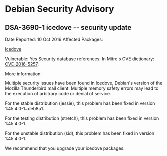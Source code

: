 
Debian Security Advisory
========================


DSA-3690-1 icedove -- security update
-------------------------------------



Date Reported:
10 Oct 2016
Affected Packages:

[icedove](https://packages.debian.org/src:icedove)

Vulnerable:
Yes
Security database references:
In Mitre's CVE dictionary: [CVE-2016-5257](https://security-tracker.debian.org/tracker/CVE-2016-5257).  

More information:

Multiple security issues have been found in Icedove, Debian's version of
the Mozilla Thunderbird mail client: Multiple memory safety errors may
lead to the execution of arbitrary code or denial of service.


For the stable distribution (jessie), this problem has been fixed in
version 1:45.4.0-1~deb8u1.


For the testing distribution (stretch), this problem has been fixed
in version 1:45.4.0-1.


For the unstable distribution (sid), this problem has been fixed in
version 1:45.4.0-1.


We recommend that you upgrade your icedove packages.





